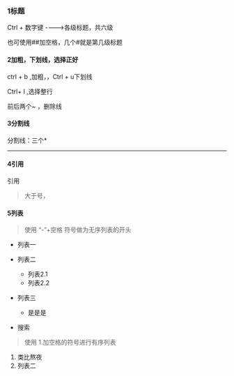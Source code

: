 ### **1**标题

Ctrl + 数字键  ---->各级标题，共六级

也可使用##加空格，几个#就是第几级标题

#### **2**加粗，下划线，选择正好

ctrl + b ,加粗，，Ctrl + u下划线

Ctrl+ l ,选择整行

前后两个~ ，删除线

#### **3**分割线

分割线：三个*

***

#### **4**引用

引用

>大于号，

#### **5列表**

> 使用 “-”+空格 符号做为无序列表的开头

- 列表一
- 列表二
  - 列表2.1
  - 列表2.2

- 列表三
  - 是是是

- 搜索

> 使用 1.加空格的符号进行有序列表

1. 类比熬夜
2. 列表二

## 